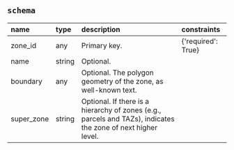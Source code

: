 ## `schema`

| name       | type   | description                                                                                                   | constraints        |
|:-----------|:-------|:--------------------------------------------------------------------------------------------------------------|:-------------------|
| zone_id    | any    | Primary key.                                                                                                  | {'required': True} |
| name       | string | Optional.                                                                                                     |                    |
| boundary   | any    | Optional. The polygon geometry of the zone, as well-known text.                                               |                    |
| super_zone | string | Optional. If there is a hierarchy of zones (e.g., parcels and TAZs), indicates the zone of next higher level. |                    |